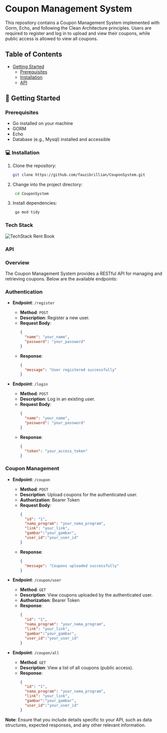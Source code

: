 # Coupon Management System

This repository contains a Coupon Management System implemented with Gorm, Echo, and following the Clean Architecture principles. Users are required to register and log in to upload and view their coupons, while public access is allowed to view all coupons.

## Table of Contents
- [Getting Started](#getting-started)
  - [Prerequisites](#prerequisites)
  - [Installation](#installation)
  - [API](#api)

## 🚀 Getting Started

### Prerequisites

- Go installed on your machine
- GORM
- Echo
- Database (e.g., Mysql) installed and accessible

### 💻 Installation

1. Clone the repository:

   ```bash
   git clone https://github.com/fauzibrillian/CouponSystem.git
2. Change into the project directory:

   ```bash
    cd CouponSystem
3. Install dependencies:

   ```bash
    go mod tidy

### Tech Stack


![TechStack Rent Book](https://github.com/fauzibrillian/CouponSystem/assets/73748420/8d1a7bed-6e6f-4102-8d85-a28e6efbf646)


### API

### Overview

The Coupon Management System provides a RESTful API for managing and retrieving coupons. Below are the available endpoints:

### Authentication

- **Endpoint**: `/register`
  - **Method**: `POST`
  - **Description**: Register a new user.
  - **Request Body**:
    ```json
    {
      "name": "your_name",
      "password": "your_password"
    }
    ```
  - **Response**:
    ```json
    {
      "message": "User registered successfully"
    }
    ```

- **Endpoint**: `/login`
  - **Method**: `POST`
  - **Description**: Log in an existing user.
  - **Request Body**:
    ```json
    {
      "name": "your_name",
      "password": "your_password"
    }
    ```
  - **Response**:
    ```json
    {
      "token": "your_access_token"
    }
    ```

### Coupon Management

- **Endpoint**: `/coupon`
  - **Method**: `POST`
  - **Description**: Upload coupons for the authenticated user.
  - **Authorization**: Bearer Token
  - **Request Body**:
    ```json
    {
      "id": "1",
      "nama_program": "your_nama_program",
      "link": "your_link",
      "gambar":"your_gambar",
      "user_id":"your_user_id"
    }
    ```
  - **Response**:
    ```json
    {
      "message": "Coupons uploaded successfully"
    }
    ```

- **Endpoint**: `/coupon/user`
  - **Method**: `GET`
  - **Description**: View coupons uploaded by the authenticated user.
  - **Authorization**: Bearer Token
  - **Response**:
    ```json
    {
      "id": "1",
      "nama_program": "your_nama_program",
      "link": "your_link",
      "gambar":"your_gambar",
      "user_id":"your_user_id"
    }
    ```

- **Endpoint**: `/coupon/all`
  - **Method**: `GET`
  - **Description**: View a list of all coupons (public access).
  - **Response**:
    ```json
    {
      "id": "1",
      "nama_program": "your_nama_program",
      "link": "your_link",
      "gambar":"your_gambar",
      "user_id":"your_user_id"
    }
    ```

**Note**: Ensure that you include details specific to your API, such as data structures, expected responses, and any other relevant information.





